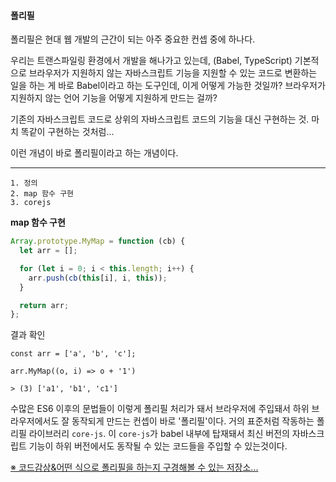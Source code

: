 #### 폴리필

폴리필은 현대 웹 개발의 근간이 되는 아주 중요한 컨셉 중에 하나다.

우리는 트랜스파일링 환경에서 개발을 해나가고 있는데, (Babel, TypeScript)
기본적으로 브라우저가 지원하지 않는 자바스크립트 기능을 지원할 수 있는 코드로 변환하는 일을 하는 게 바로 Babel이라고 하는 도구인데,
이게 어떻게 가능한 것일까?
브라우저가 지원하지 않는 언어 기능을 어떻게 지원하게 만드는 걸까?

기존의 자바스크립트 코드로 상위의 자바스크립트 코드의 기능을 대신 구현하는 것.
마치 똑같이 구현하는 것처럼...

이런 개념이 바로 폴리필이라고 하는 개념이다.

---

```
1. 정의
2. map 함수 구현
3. corejs
```

**map 함수 구현**

```js
Array.prototype.MyMap = function (cb) {
  let arr = [];

  for (let i = 0; i < this.length; i++) {
    arr.push(cb(this[i], i, this));
  }

  return arr;
};
```

결과 확인

```
const arr = ['a', 'b', 'c'];

arr.MyMap((o, i) => o + '1')

> (3) ['a1', 'b1', 'c1']
```

수많은 ES6 이후의 문법들이 이렇게 폴리필 처리가 돼서 브라우저에 주입돼서 하위 브라우저에서도 잘 동작되게 만드는 컨셉이 바로 '폴리필'이다.
거의 표준처럼 작동하는 폴리필 라이브러리 `core-js`.
이 `core-js`가 babel 내부에 탑재돼서 최신 버전의 자바스크립트 기능이 하위 버전에서도 동작될 수 있는 코드들을 주입할 수 있는것이다.

[※ 코드감상&어떤 식으로 폴리필을 하는지 구경해볼 수 있는 저장소...](https://github.com/zloirock/core-js)
